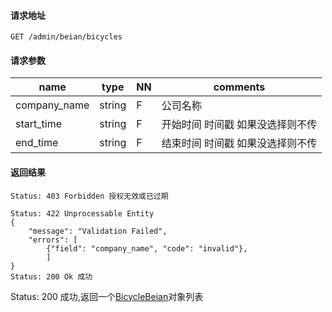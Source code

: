 #### 请求地址

```
GET /admin/beian/bicycles
```

#### 请求参数	 

name                  |type    |NN |comments
----------------------|--------|---|----------------------
company_name          |string  |F  |公司名称
start_time            |string  |F  |开始时间 时间戳 如果没选择则不传
end_time              |string  |F  |结束时间 时间戳 如果没选择则不传



#### 返回结果

```
Status: 403 Forbidden 授权无效或已过期

Status: 422 Unprocessable Entity
{
    "message": "Validation Failed",
	"errors": [
        {"field": "company_name", "code": "invalid"},
        ]
}
Status: 200 Ok 成功

```

Status: 200 成功,返回一个[BicycleBeian](entities.md#BicycleBeian)对象列表